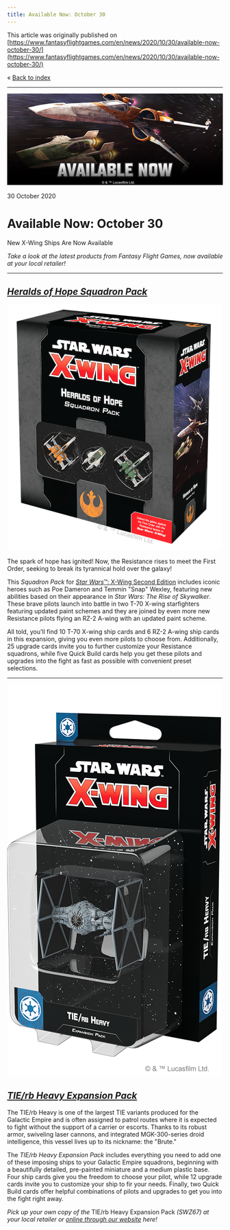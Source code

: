 ```yaml
---
title: Available Now: October 30
---
```


This article was originally published on [https://www.fantasyflightgames.com/en/news/2020/10/30/available-now-october-30/](https://www.fantasyflightgames.com/en/news/2020/10/30/available-now-october-30/)

&laquo; [Back to index](../index.md)

---

![](4428a4dfc241685a72349b42c2829622.jpg)

30 October 2020

Available Now: October 30
=========================

New X-Wing Ships Are Now Available

_Take a look at the latest products from Fantasy Flight Games, now available at your local retailer!_

* * *

_[Heralds of Hope Squadron Pack](https://www.fantasyflightgames.com/en/products/x-wing-second-edition/products/heralds-hope-squadron-pack/)_
--------------------------------------------------------------------------------------------------------------------------------------------

_![](44bd52203c6f5ab155bfaf65dda2ceee.png)_

The spark of hope has ignited! Now, the Resistance rises to meet the First Order, seeking to break its tyrannical hold over the galaxy!

This _Squadron Pack_ for [_Star Wars_™: X-Wing Second Edition](https://www.fantasyflightgames.com/en/products/x-wing-second-edition/) includes iconic heroes such as Poe Dameron and Temmin "Snap" Wexley, featuring new abilities based on their appearance in _Star Wars: The Rise of Skywalker_. These brave pilots launch into battle in two T-70 X-wing starfighters featuring updated paint schemes and they are joined by even more new Resistance pilots flying an RZ-2 A-wing with an updated paint scheme.

All told, you'll find 10 T-70 X-wing ship cards and 6 RZ-2 A-wing ship cards in this expansion, giving you even more pilots to choose from. Additionally, 25 upgrade cards invite you to further customize your Resistance squadrons, while five Quick Build cards help you get these pilots and upgrades into the fight as fast as possible with convenient preset selections.

* * *

_![](e632824de375a33d451153b9f2525e54.png)_

_[TIE/rb Heavy Expansion Pack](https://www.fantasyflightgames.com/en/products/x-wing-second-edition/products/tierb-heavy-expansion-pack/)_
------------------------------------------------------------------------------------------------------------------------------------------

The TIE/rb Heavy is one of the largest TIE variants produced for the Galactic Empire and is often assigned to patrol routes where it is expected to fight without the support of a carrier or escorts. Thanks to its robust armor, swiveling laser cannons, and integrated MGK-300-series droid intelligence, this vessel lives up to its nickname: the "Brute."

The _TIE/rb Heavy Expansion Pack_ includes everything you need to add one of these imposing ships to your Galactic Empire squadrons, beginning with a beautifully detailed, pre-painted miniature and a medium plastic base. Four ship cards give you the freedom to choose your pilot, while 12 upgrade cards invite you to customize your ship to fir your needs. Finally, two Quick Build cards offer helpful combinations of pilots and upgrades to get you into the fight right away. 

_Pick up your own copy of the_ TIE/rb Heavy Expansion Pack _(SWZ67) at your local retailer or [online through our website](https://www.fantasyflightgames.com/en/products/x-wing-second-edition/products/tierb-heavy-expansion-pack/) here!_
